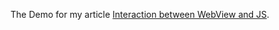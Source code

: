 The Demo for my article [Interaction between WebView and JS](http://vonglo.me/2015/10/19/Interaction-between-WebView-and-JS/).



